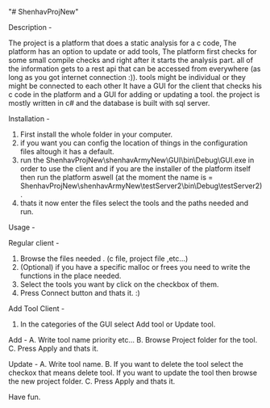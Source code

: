 "# ShenhavProjNew" 

Description -

The project is a platform that does a static analysis for a c code, The platform has an option to update or add tools, The platform first checks for some small compile checks and right after it starts the analysis part. all of the information gets to a rest api that can be accessed from everywhere (as long as you got internet connection :)). 
tools might be individual or they might be connected to each other
It have a GUI for the client that checks his c code in the platform and a GUI for adding or updating a tool.
the project is mostly written in c# and the database is built with sql server.

Installation - 

1. First install the whole folder in your computer.
2. if you want you can config the location of things in the configuration files altough it has a default.
3. run the ShenhavProjNew\shenhavArmyNew\GUI\bin\Debug\GUI.exe in order to use the client and if you are the installer of the platform itself then run the platform aswell (at the moment the name is = ShenhavProjNew\shenhavArmyNew\testServer2\bin\Debug\testServer2).
4. thats it now enter the files select the tools and the paths needed and run.

Usage - 

Regular client -

1. Browse the files needed . (c file, project file ,etc...)
2. (Optional) if you have a specific malloc or frees you need to write the functions in the place needed.
3. Select the tools you want by click on the checkbox of them.
4. Press Connect button and thats it. :)

Add Tool Client - 

1. In the categories of the GUI select Add tool or Update tool.

Add - 
A. Write tool name priority etc...
B. Browse Project folder for the tool.
C. Press Apply and thats it.

Update -
A. Write tool name.
B. If you want to delete the tool select the checkox that means delete tool.
   If you want to update the tool then browse the new project folder.
C. Press Apply and thats it.

Have fun.



